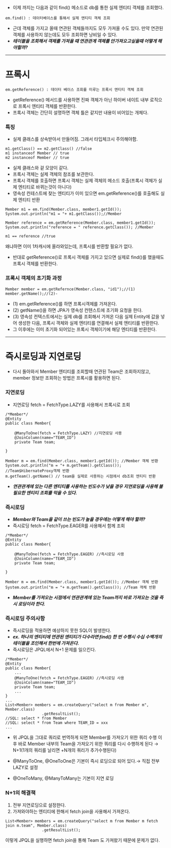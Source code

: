 
- 이제 까지는 다음과 같이 find() 메소드로 db를 통한 실제 엔티티 객체를 조회했다.
```
em.find() : 데이터베이스를 통해서 실제 엔티티 객체 조회
```
- 근데 객체를 가지고 올때 연관된 객체들까지도 모두 가져올 수도 있다. 만약 연관된 객체를 사용하지 않는데도 모두 조회하면 낭비일 수 있다. 
- ***테이블을 조회해서 객체를 가져올 때 연관관계 객체를 안가져오고싶을때 어떻게 해야할까?***
 ---

# 프록시
```
em.getReference() : 데이터 베이스 조회를 미루는 프록시 엔티티 객체 조회
```

- getReference() 메서드를 사용하면 진짜 객체가 아닌 하이버 네이트 내부 로직으로 프록시 엔티티 객체를 반환한다. 
- 프록시 객체는 간단히 설명하면 객체 틀은 같지만 내용이 비어있는 개체다.


### 특징
- 실제 클래스를 상속받아서 만들어짐. 그래서 타입체크시 주의해야함.
```
m1.getClass() == m2.getClass() //false
m1 instanceof Member // true
m2 instanceof Member // true
```
- 실제 클래스와 겉 모양이 같다.
- 프록시 객체는 실제 객체의 참조를 보관한다.
- 프록시 객체를 호출하면 프록시 객체는 실제 객체의 메소드 호출(프록시 객체가 실제 엔티티로 바뀌는것이 아니다)
- 영속성 컨테스트에 찾는 엔티티가 이미 있으면 em.getReference()를 호출해도 실제 엔티티 반환
```
Member m1 = em.find(Member.class, member1.getId());
System.out.println("m1 = "+ m1.getClass());//Member

Member reference = em.getReference(Member.class, member1.getId());
System.out.println("reference = " reference.getClass()); //Member

m1 == reference //true
```
왜냐하면 이미 1차캐시에 올라와있는데, 프록시를 반환할 필요가 없다.

- 반대로 getReference()로 프록시 객체를 가지고 있으면 실제로 find()를 했을때도 프록시 객체를 반환한다.

### 프록시 객체의 초기화 과정
```
Member member = em.getRefernce(Member.class, "id1");//(1)
member.getName();//(2)- 
```
- (1) em.getReference()를 하면 프록시객체를 가져온다.
- (2) getName()을 하면 JPA가 영속성 컨텐스트에 초기화 요청을 한다.
- (3) 영속성 컨텍스트에서는 실제 db를 조회해서 가져온 다음 실제 Entity에 값을 넣어 생성한 다음, 프록시 객체와 실제 엔티티를 연결해서 실제 엔티티를 반환한다.
- 그 이후에는 이미 초기화 되어있는 프록시 객체이기에 해당 엔티티를 반환한다.

---

# 즉시로딩과 지연로딩
- 다시 돌아와서 Member 엔티티를 조회할때 연관된 Team은 조회하지않고, member 정보만 조회하는 방법은 프록시를 활용하면 된다.
### 지연로딩
- 지연로딩 fetch = FetchType.LAZY를 사용해서 프록시로 조회
```
/*Member*/
@Entity
public class Member{
	
	@ManyToOne(fetch = FetchType.LAZY) //지연로딩 사용
	@JoinColumn(name="TEAM_ID")
	private Team team;
	
}
```

```
Member m = em.find(Member.class, member1.getId()); //Member 객체 반환
System.out.println("m = "+ m.getTeam().getClass()); //Team$HibernateProxy객체 반환
m.getTeam().getName() // team을 실제로 사용하는 시점에서 db조회 엔티티 반환
```
- ***연관관계에 있는 다른 엔티티를 사용하는 빈도수가 낮을 경우 지연로딩을 사용해 불필요한 엔티티 조회를 막을 수 있다.***

### 즉시로딩
- ***Member와 Team을 같이 쓰는 빈도가 높을 경우에는 어떻게 해야 할까?***
- 즉시로딩 fetch = FetchType.EAGER를 사용해서 함께 조회
```
/*Member*/
@Entity
public class Member{
	
	@ManyToOne(fetch = FetchType.EAGER) //즉시로딩 사용
	@JoinColumn(name="TEAM_ID")
	private Team team;
	
}
```
```
Member m = em.find(Member.class, member1.getId()); //Member 객체 반환
System.out.println("m = "+ m.getTeam().getClass()); //Team 객체 반환

```
- ***Member를 가져오는 시점에서 연관관계에 있는 Team까지 바로 가져오는 것을 즉시 로딩이라 한다.***

### 즉시로딩 주의사항
- 즉시로딩을 적용하면 예상하지 못한 SQL이 발생한다.
- ***ex. 하나의 엔티티에 연관된 엔티티가 다수라면 find() 한 번 수행시 수십 수백개의 테이블을 조인해서 한번에 가져온다.***
- 즉시로딩은 JPQL에서 N+1 문제를 일으킨다.
```
/*Member*/
@Entity
public class Member{
	...
	@ManyToOne(fetch = FetchType.EAGER) //즉시로딩 사용
	@JoinColumn(name="TEAM_ID")
	private Team team;
	...
}
...
List<Member> members = em.createQuery("select m from Member m", Member.class)
				.getResultList();
//SQL: select * from Member
//SQL: select * from Team where TEAM_ID = xxx
...
```
- 위 JPQL을 그대로 쿼리로 번역하게 되면 Member를 가져오기 위한 쿼리 수행 이후 바로 Member 내부의 Team을 가져오기 위한 쿼리를 다시 수행하게 된다 → N+1(1개의 쿼리를 날리면 +N개의 쿼리가 추가수행된다)

- @ManyToOne, @OneToOne은 기본이 즉시 로딩으로 되어 있다.→ 직접 전부 LAZY로 설정
- @OneToMany, @ManyToMany는 기본이 지연 로딩

### N+1의 해결책
1. 전부 지연로딩으로 설정한다.
2. 가져와야하는 엔티티에 한해서 fetch join을 사용해서 가져온다.
```
List<Member> members = em.createQuery("select m from Member m fetch join m.team", Member.class)
				.getResultList();
```
이렇게 JPQL을 실행하면 fetch join을 통해 Team 도 가져왔기 때문에 문제가 없다.
